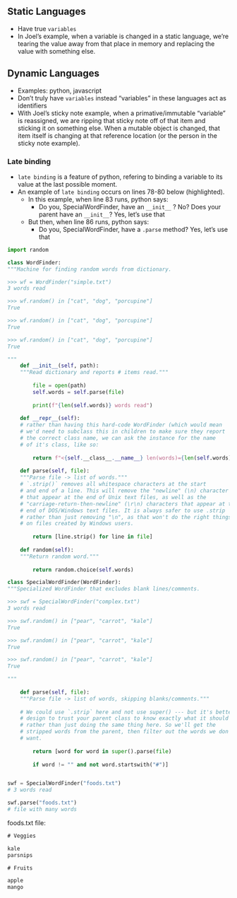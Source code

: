 ## Static Languages
- Have true `variables`
- In Joel’s example, when a variable is changed in a static language, we’re tearing the value away from that place in memory and replacing the value with something else. 

## Dynamic Languages
- Examples: python, javascript
- Don’t truly have `variables` instead “variables” in these languages act as identifiers
- With Joel’s sticky note example, when a primative/immutable “variable” is reassigned, we are ripping that sticky note off of that item and sticking it on something else. When a mutable object is changed, that item itself is changing at that reference location (or the person in the sticky note example).

### Late binding
- `late binding` is a feature of python, refering to binding a variable to its value at the last possible moment. 
- An example of `late binding` occurs on lines 78-80 below (highlighted). 
	- In this example, when line 83 runs, python says:
		- Do you, SpecialWordFinder, have an `__init__` ? No? Does your parent have an `__init__`? Yes, let’s use that
	- But then, when line 86 runs, python says:
		- Do you, SpecialWordFinder, have a `.parse` method? Yes, let’s use that
```python nums {78-80}
import random

class WordFinder:
"""Machine for finding random words from dictionary.

>>> wf = WordFinder("simple.txt")
3 words read

>>> wf.random() in ["cat", "dog", "porcupine"]
True

>>> wf.random() in ["cat", "dog", "porcupine"]
True

>>> wf.random() in ["cat", "dog", "porcupine"]
True

"""
	def __init__(self, path):
	"""Read dictionary and reports # items read."""
	
		file = open(path)
		self.words = self.parse(file)
		
		print(f"{len(self.words)} words read")
	
	def __repr__(self):
	# rather than having this hard-code WordFinder (which would mean
	# we'd need to subclass this in children to make sure they report
	# the correct class name, we can ask the instance for the name
	# of it's class, like so:
	
		return f"<{self.__class__.__name__} len(words)={len(self.words)}>"
	
	def parse(self, file):
	"""Parse file -> list of words."""
	# `.strip()` removes all whitespace characters at the start
	# and end of a line. This will remove the "newline" (\n) character
	# that appear at the end of Unix text files, as well as the
	# "carriage-return-then-newline" (\r\n) characters that appear at the
	# end of DOS/Windows text files. It is always safer to use .strip
	# rather than just removing "\n", as that won't do the right things
	# on files created by Windows users.
	
		return [line.strip() for line in file]
	
	def random(self):
	"""Return random word."""
	
		return random.choice(self.words)

class SpecialWordFinder(WordFinder):
"""Specialized WordFinder that excludes blank lines/comments.

>>> swf = SpecialWordFinder("complex.txt")
3 words read

>>> swf.random() in ["pear", "carrot", "kale"]
True

>>> swf.random() in ["pear", "carrot", "kale"]
True

>>> swf.random() in ["pear", "carrot", "kale"]
True

"""
	
	def parse(self, file):
	"""Parse file -> list of words, skipping blanks/comments."""
	
	# We could use `.strip` here and not use super() --- but it's better
	# design to trust your parent class to know exactly what it should do,
	# rather than just doing the same thing here. So we'll get the
	# stripped words from the parent, then filter out the words we don't
	# want.
	
		return [word for word in super().parse(file)
		
		if word != "" and not word.startswith("#")]


swf = SpecialWordFinder("foods.txt")
# 3 words read

swf.parse("foods.txt")
# file with many words
```

foods.txt file:
```txt
# Veggies

kale
parsnips

# Fruits

apple
mango
```
